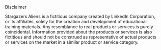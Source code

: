 Disclaimer

Stargazers Aliens is a fictitious company created by LinkedIn Corporation, or its affiliates, solely for the creation and development of educational training materials. Any resemblance to real products or services is purely coincidental. Information provided about the products or services is also fictitious and should not be construed as representative of actual products or services on the market in a similar product or service category.
